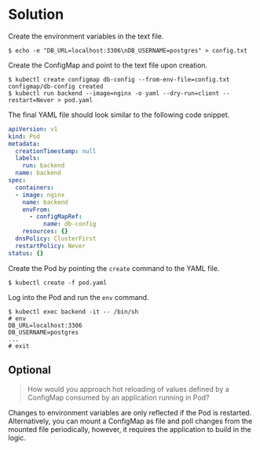 # Solution

Create the environment variables in the text file.

```
$ echo -e "DB_URL=localhost:3306\nDB_USERNAME=postgres" > config.txt
```

Create the ConfigMap and point to the text file upon creation.

```
$ kubectl create configmap db-config --from-env-file=config.txt
configmap/db-config created
$ kubectl run backend --image=nginx -o yaml --dry-run=client --restart=Never > pod.yaml
```

The final YAML file should look similar to the following code snippet.

```yaml
apiVersion: v1
kind: Pod
metadata:
  creationTimestamp: null
  labels:
    run: backend
  name: backend
spec:
  containers:
  - image: nginx
    name: backend
    envFrom:
      - configMapRef:
          name: db-config
    resources: {}
  dnsPolicy: ClusterFirst
  restartPolicy: Never
status: {}
```

Create the Pod by pointing the `create` command to the YAML file.

```
$ kubectl create -f pod.yaml
```

Log into the Pod and run the `env` command.

```
$ kubectl exec backend -it -- /bin/sh
# env
DB_URL=localhost:3306
DB_USERNAME=postgres
...
# exit
```

## Optional

> How would you approach hot reloading of values defined by a ConfigMap consumed by an application running in Pod?

Changes to environment variables are only reflected if the Pod is restarted. Alternatively, you can mount a ConfigMap as file and poll changes from the mounted file periodically, however, it requires the application to build in the logic.